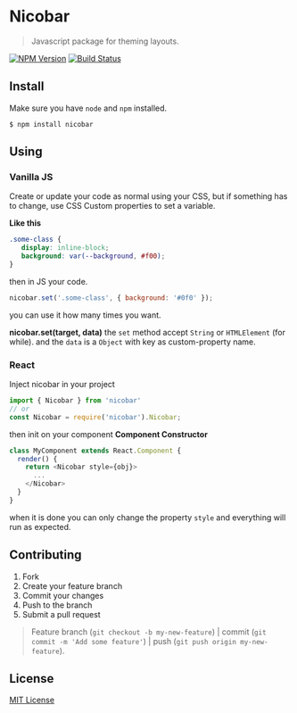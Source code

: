 # Nicobar

> Javascript package for theming layouts.

[![NPM Version](https://img.shields.io/npm/v/nicobar.svg)](https://www.npmjs.org/package/nicobar)
[![Build Status](https://travis-ci.org/jeffersonmourak/nicobar.svg?branch=master)](https://travis-ci.org/jeffersonmourak/nicobar)

## Install
Make sure you have `node` and `npm` installed.

`$ npm install nicobar`

## Using
### Vanilla JS
Create or update your code as normal using your CSS, but if something has to change, use CSS Custom properties to set a variable.

**Like this**
```css
.some-class {
   display: inline-block;
   background: var(--background, #f00);  
}
```

then in JS your code.

```javascript
nicobar.set('.some-class', { background: '#0f0' });
```

you can use it how many times you want.

**nicobar.set(target, data)**
the `set` method accept `String` or `HTMLElement` (for while).
and the `data` is a `Object` with key as custom-property name.

### React
Inject nicobar in your project
```javascript
import { Nicobar } from 'nicobar'
// or
const Nicobar = require('nicobar').Nicobar;
```
then init on your component
**Component Constructor**
```javascript
class MyComponent extends React.Component {
  render() {
    return <Nicobar style={obj}>
      ...
    </Nicobar>
  }
}
```

when it is done you can only change the property `style` and everything will run as expected.

## Contributing

1. Fork
2. Create your feature branch
3. Commit your changes
4. Push to the branch
5. Submit a pull request

>Feature branch (`git checkout -b my-new-feature`) | commit (`git commit -m 'Add some feature'`) | push (`git push origin my-new-feature`).

## License

[MIT License](http://opensource.org/licenses/MIT)
